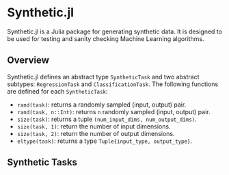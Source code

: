 # Synthetic.jl
Synthetic.jl is a Julia package for generating synthetic data. It is designed to be used for testing and sanity checking Machine Learning algorithms.

## Overview
Synthetic.jl defines an abstract type `SyntheticTask` and two abstract  subtypes: `RegressionTask` and `ClassificationTask`. The following functions are defined for each `SyntheticTask`:
 - `rand(task)`: returns a randomly sampled (input, output) pair.
 - `rand(task, n::Int)`: returns `n` randomly sampled (input, output) pair.
 - `size(task)`: returns a tuple `(num_input_dims, num_output_dims)`.
 - `size(task, 1)`: return the number of input dimensions.
 - `size(task, 2)`: return the number of output dimensions.
 - `eltype(task)`: returns a type `Tuple{input_type, output_type}`.

## Synthetic Tasks
